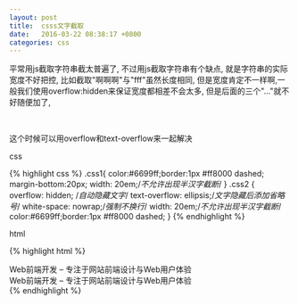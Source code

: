 ```yaml
---
layout: post
title:  csss文字截取
date:   2016-03-22 08:38:17 +0800
categories: css
---
```

平常用js截取字符串截太普遍了, 不过用js截取字符串有个缺点, 就是字符串的实际宽度不好把控, 比如截取"啊啊啊"与"fff"虽然长度相同, 但是宽度肯定不一样啊,一般我们使用overflow:hidden来保证宽度都相差不会太多, 但是后面的三个"..."就不好随便加了,

<br>

这个时候可以用overflow和text-overflow来一起解决

css

{% highlight css %}
.css1{
color:#6699ff;border:1px #ff8000 dashed;
margin-bottom:20px;
width: 20em;/*不允许出现半汉字截断*/
}
.css2 {
overflow: hidden; /*自动隐藏文字*/
text-overflow: ellipsis;/*文字隐藏后添加省略号*/
white-space: nowrap;/*强制不换行*/
width: 20em;/*不允许出现半汉字截断*/
color:#6699ff;border:1px #ff8000 dashed;
}
{% endhighlight %}

html 

{% highlight html %}
<div class="css1">Web前端开发 – 专注于网站前端设计与Web用户体验</div>
<div class="css2">Web前端开发 – 专注于网站前端设计与Web用户体验</div>
{% endhighlight %}